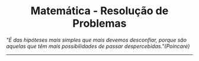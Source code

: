 <h1 align="center">Matemática - Resolução de Problemas</h1>

_"É das hipóteses mais simples que mais devemos desconfiar, porque são aquelas que têm mais possibilidades de passar despercebidas."(Poincaré)_

---
